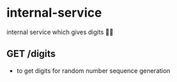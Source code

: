 # internal-service

internal service which gives digits 🤷‍♂️

## GET /digits
- to get digits for random number sequence generation
